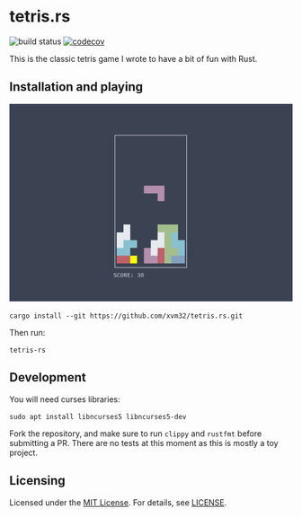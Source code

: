 # tetris.rs

![build status](https://github.com/xvm32/tetris.rs/workflows/build/badge.svg) [![codecov](https://codecov.io/gh/xvm32/tetris.rs/branch/master/graph/badge.svg?token=rpZcLzfCIT)](https://codecov.io/gh/xvm32/tetris.rs)



This is the classic tetris game I wrote to have a bit of fun with Rust.

## Installation and playing

![screenshot](tetris.png)

```
cargo install --git https://github.com/xvm32/tetris.rs.git
```

Then run:

```
tetris-rs
```

## Development

You will need curses libraries:

```
sudo apt install libncurses5 libncurses5-dev
```

Fork the repository, and make sure to run `clippy` and `rustfmt` before submitting a PR. There are no tests at this moment as this is mostly a toy project.

## Licensing

Licensed under the [MIT License](https://opensource.org/licenses/MIT). For details, see [LICENSE](https://github.com/xvm32/tetris.rs/blob/master/LICENSE).

